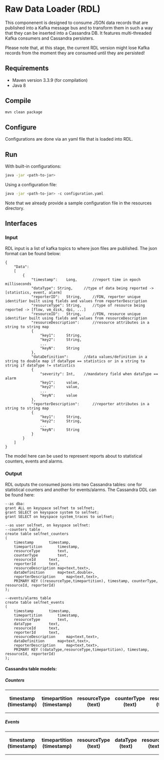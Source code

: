 # Raw Data Loader (RDL)
This componenent is designed to consume JSON data records that are published into a Kafka message bus and to transform them in such a way that they can be inserted into a Cassandra DB.
It features multi-threaded Kafka consumers and Cassandra persisters.

Please note that, at this stage, the current RDL version might lose Kafka records from the moment they are consumed until they are persisted!

## Requirements
* Maven version 3.3.9 (for compilation)
* Java 8

## Compile
```bash
mvn clean package
```

## Configure
Configurations are done via an yaml file that is loaded into RDL.

## Run
With built-in configurations:
```bash
java -jar <path-to-jar>
```

Using a configuration file:
```bash
java -jar <path-to-jar> -c configuration.yaml
```

Note that we already provide a sample configuration file in the resources directory.

## Interfaces
### Input
RDL input is a list of kafka topics to where json files are published.
The json format can be found below:
```javascrypt
{
	"Data":
	[
		{
			"timestamp":	Long,		//report time in epoch milliseconds
			"dataType":	String,		//type of data being reported -> [statistics, event, alarm] 
			"reporterID":	String,		//FDN, reporter unique identifier built using fields and values from reporterDescription
			"resourceType": String,		//type of resource being reported -> [flow, vm_disk, dpi, ...]
			"resourceID": 	String,		//FDN, resource unique identifier built using fields and values from resourceDescription
			"resourceDescription":		//resource attributes in a string to string map
			{
				"key1": 	String,
				"key2": 	String,
				...
				"keyN": 	String
			},
			"dataDefinition":		//data values/definition in a string to double map if dataType == statistics or in a string to string if dataType != statistics
			{
				"severity":	Int,	//mandatory field when dataType == alarm
				"key1":		value,
				"key2": 	value,
				...
				"keyN": 	value
			},
			"reporterDescription":		//reporter attributes in a string to string map
			{
				"key1": 	String,
				"key2": 	String,
				...
				"keyN": 	String
			}
		}
	]
}

```
The model here can be used to represent reports about to statistical counters, events and alarms.

### Output
RDL outputs the consumed jsons into two Cassandra tables: one for statistical counters and another for events/alarms.
The Cassandra DDL can be found here:
```cql
--as dba:
grant ALL on keyspace selfnet to selfnet;
grant SELECT on keyspace system to selfnet;
grant SELECT on keyspace system_traces to selfnet;

--as user selfnet, on keyspace selfnet:
--counters table
create table selfnet_counters
(
	timestamp		timestamp,
	timepartition		timestamp,
	resourceType		text,
	counterType 		text,
	resourceId 		text,
	reporterId 		text,
	resourceDescription	map<text,text>,
	dataDefinition		map<text,double>,
	reporterDescription 	map<text,text>,
	PRIMARY KEY ((resourceType,timepartition), timestamp, counterType, resourceId, reporterId)
);

--events/alarms table
create table selfnet_events
(
	timestamp 		timestamp,
	timepartition 		timestamp,
	resourceType 		text,
	dataType 		text,
	resourceId 		text,
	reporterId 		text,
	resourceDescription 	map<text,text>,
	dataDefinition	 	map<text,text>,
	reporterDescription 	map<text,text>,
	PRIMARY KEY ((dataType,resourceType,timepartition), timestamp, resourceId, reporterId)
);
```


#### Cassandra table models:
##### Counters
<table>
  <tr>
    <th rowspan="2">timestamp<br>(timestamp)</th>
    <th rowspan="2">timepartition<br>(timestamp)</th>
    <th rowspan="2">resourceType<br>(text)<br></th>
    <th rowspan="2">counterType<br>(text)</th>
    <th rowspan="2">resourceId<br>(text)</th>
    <th rowspan="2">reporterId<br>(text)</th>
    <th colspan="2">resourceDescription</th>
    <th colspan="2">dataDefinition<br></th>
    <th colspan="2">reporterDescription</th>
  </tr>
  <tr>
    <td>Name<br>(text)<br></td>
    <td>Value<br>(text)<br></td>
    <td>Name<br>(text)<br></td>
    <td>Value<br>(double)<br></td>
    <td>Name<br>(text)<br></td>
    <td>Value<br>(text)</td>
  </tr>
</table>

##### Events
<table>
  <tr>
    <th rowspan="2">timestamp<br>(timestamp)</th>
    <th rowspan="2">timepartition<br>(timestamp)</th>
    <th rowspan="2">resourceType<br>(text)<br></th>
    <th rowspan="2">dataType<br>(text)</th>
    <th rowspan="2">resourceId<br>(text)</th>
    <th rowspan="2">reporterId<br>(text)</th>
    <th colspan="2">resourceDescription</th>
    <th colspan="2">dataDefinition<br></th>
    <th colspan="2">reporterDescription</th>
  </tr>
  <tr>
    <td>Name<br>(text)<br></td>
    <td>Value<br>(text)<br></td>
    <td>Name<br>(text)<br></td>
    <td>Value<br>(text)<br></td>
    <td>Name<br>(text)<br></td>
    <td>Value<br>(text)</td>
  </tr>
</table>
